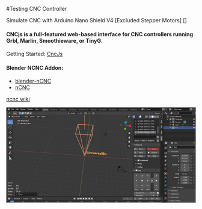 
#Testing CNC Controller 

Simulate CNC with Arduino Nano Shield V4 [Excluded Stepper Motors]
[]

#### CNCjs is a full-featured web-based interface for CNC controllers running Grbl, Marlin, Smoothieware, or TinyG.
Getting Started:  [CncJs](https://github.com/universalbit-dev/cncjs)



#### Blender NCNC Addon: 
 * [blender-nCNC](https://github.com/BlenderCN-Org/blender-nCNC)
 * [nCNC](https://github.com/darus90/nCNC)
 
[ncnc wiki](https://github.com/manahter/nCNC/wiki)


![Ncnc](https://github.com/universalbit-dev/CNC-Router/blob/main/CNC%20Router/grbl-simulator/2022-ncnc.png)
